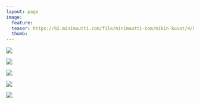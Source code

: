 ```yaml
---
layout: page
image:
  feature:
  teaser: https://b2.minimuutti.com/file/minimuutti-com/mikin-kuvat/4/DS60120-245px.jpg
  thumb:
---
```


[![](https://b2.minimuutti.com/file/minimuutti-com/mikin-kuvat/4/DS60119-800px.jpg)](https://dl.dropboxusercontent.com/sh/ea1wtnz7z734o12/AAA18PmyFy9aqwezfnFihK03a/mikin-kuvat/4/DS60119.jpg)

[![](https://b2.minimuutti.com/file/minimuutti-com/mikin-kuvat/4/DS60134-800px.jpg)](https://dl.dropboxusercontent.com/sh/ea1wtnz7z734o12/AADelkVxSNkAEsSuidZ4Vttga/mikin-kuvat/4/DS60134.jpg)

[![](https://b2.minimuutti.com/file/minimuutti-com/mikin-kuvat/4/DS60135-800px.jpg)](https://dl.dropboxusercontent.com/sh/ea1wtnz7z734o12/AAACEuOahhgDGICkSpnPgfs4a/mikin-kuvat/4/DS60135.jpg)

[![](https://b2.minimuutti.com/file/minimuutti-com/mikin-kuvat/4/DS60121-800px.jpg)](ttps://dl.dropboxusercontent.com/sh/ea1wtnz7z734o12/AABo93hHTji2ltb9q9U2n9bWa/mikin-kuvat/4/DS60121.jpg)

[![](https://b2.minimuutti.com/file/minimuutti-com/mikin-kuvat/4/DS60120-800px.jpg)](https://dl.dropboxusercontent.com/sh/ea1wtnz7z734o12/AACA0duGRIITUVweZZGLS4b9a/mikin-kuvat/4/DS60120.jpg)
